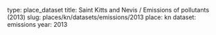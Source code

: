 type: place_dataset
title: Saint Kitts and Nevis / Emissions of pollutants (2013)
slug: places/kn/datasets/emissions/2013
place: kn
dataset: emissions
year: 2013
